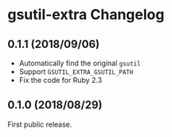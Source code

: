 # gsutil-extra Changelog

## 0.1.1 (2018/09/06)

* Automatically find the original `gsutil`
* Support `GSUTIL_EXTRA_GSUTIL_PATH`
* Fix the code for Ruby 2.3

## 0.1.0 (2018/08/29)

First public release.
